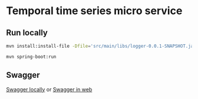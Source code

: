 # Temporal time series micro service

## Run locally

```sh
mvn install:install-file -Dfile='src/main/libs/logger-0.0.1-SNAPSHOT.jar' -DgroupId='fr.phenix333' -DartifactId=logger -Dversion='0.0.1-SNAPSHOT' -Dpackaging=jar
```

```sh
mvn spring-boot:run
```

## Swagger

[Swagger locally](./src/main/resources/static/swagger.yml) or [Swagger in web](http://loaclhost:3001/swagger.html)

